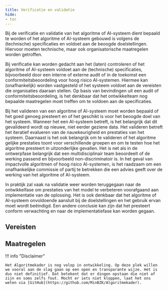 ```yaml
--- 
title: Verificatie en validatie
hide:
- toc
---
```


Bij de verificatie en validatie van het algoritme of AI-systeem dient bepaald te worden of het algoritme of AI-systeem gebouwd is volgens de (technische) specificaties en voldoet aan de beoogde doelstellingen. 
Hiervoor moeten technische, maar ook organisatorische maatregelen worden getroffen.  

Bij verificatie kan worden gedacht aan het (laten) controleren of het algoritme of AI-systeem voldoet aan de (technische) specificaties, bijvoorbeeld door een interne of externe audit of in de toekomst een conformiteitsbeoordeling voor hoog risico AI-systemen. 
Hiermee kan (onafhankelijk) worden vastgesteld of het systeem voldoet aan de vereisten die organisaties daaraan stellen. 
Op basis van bevindingen uit een audit of conformiteitsbeoordeling, is het denkbaar dat het ontwikkelteam nog bepaalde maatregelen moet treffen om te voldoen aan de specificaties. 

Bij het valideren van een algoritme of AI-systeem moet worden bepaald of het goed genoeg presteert en of het geschikt is voor het beoogde doel van het systeem. 
Wanneer het een AI-systeem betreft, is het belangrijk dat dit gevalideerd wordt op nieuwe, niet eerder geziene data. 
Het valideren betreft het iteratief evalueren van de nauwkeurigheid en prestaties van het systeem. 
Daarnaast is het ook belangrijk om te valideren of het algoritme gelijke prestaties toont voor verschillende groepen en om te testen hoe het algoritme presteert in uitzonderlijke gevallen. 
Het is net als in de ontwerpfase belangrijk dat een multidisciplinair team beoordeelt of de werking passend en bijvoorbeeld non-discriminatoir is. 
In het geval van impactvolle algoritmen of hoog risico AI-systemen, is het raadzaam om een onafhankelijke commissie of partij te betrekken die een advies geeft over de werking van het algoritme of AI-systeem.  

In praktijk zal vaak na validatie weer worden teruggegaan naar de ontwikkelfase om prestaties van het model te verbeteren voorafgaand aan implementatie van de oplossing. 
Het is ook denkbaar dat het algoritme of AI-systeem onvoldoende aansluit bij de doelstellingen en het gebruik ervan moet wordt beëindigd. 
Een andere conclusie kan zijn dat het presteert conform verwachting en naar de implementatiefase kan worden gegaan.  

## Vereisten

<!-- list_vereisten levenscyclus/verificatie-en-validatie no-rol no-levenscyclus no-search no-onderwerp -->

## Maatregelen

<!-- list_maatregelen levenscyclus/verificatie-en-validatie no-rol no-levenscyclus no-search no-onderwerp -->


!!! info "Disclaimer"

    Het Algoritmekader is nog volop in ontwikkeling. Op deze plek willen we vooral aan de slag gaan op een open en transparante wijze. Het is dus niet definitief. Dat betekent dat er dingen opstaan die niet af zijn en soms zelfs fout. Mocht er iets niet kloppen, laat het ons weten via [GitHub](https://github.com/MinBZK/Algoritmekader).
